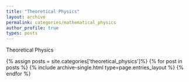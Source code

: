 ```yaml
---
title: "Theoretical Physics"
layout: archive
permalink: categories/mathematical_physics
author_profile: true
types: posts
---
```


Theoretical Physics

{% assign posts = site.categories['theoretical_physics']%}
{% for post in posts %} 
  {% include archive-single.html type=page.entries_layout %} 
{% endfor %}
